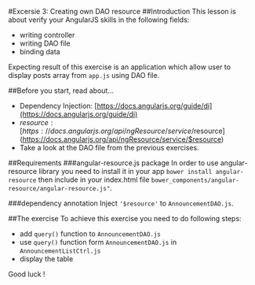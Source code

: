 #Excersie 3: Creating own DAO resource
##Introduction
This lesson is about verify your AngularJS skills in the following fields:
* writing controller
* writing DAO file
* binding data

Expecting result of this exercise is an application which allow user to display posts array from ```app.js``` using DAO file.

##Before you start, read about...
* Dependency Injection: [https://docs.angularjs.org/guide/di](https://docs.angularjs.org/guide/di)
* $resource: [https://docs.angularjs.org/api/ngResource/service/$resource](https://docs.angularjs.org/api/ngResource/service/$resource)
* Take a look at the DAO file from the previous exercises.



##Requirements
###angular-resource.js package
In order to use angular-resource library you need to install it in your app ```bower install angular-resource``` then include in your index.html file ```bower_components/angular-resource/angular-resource.js"```.

###dependency annotation
Inject ```'$resource'``` to ```AnnouncementDAO.js```.


##The exercise
To achieve this exercise you need to do following steps:
* add ```query()``` function to ```AnnouncementDAO.js```
* use ```query()``` function form ```AnnouncementDAO.js``` in ```AnnouncementListCtrl.js```
* display the table

Good luck !
